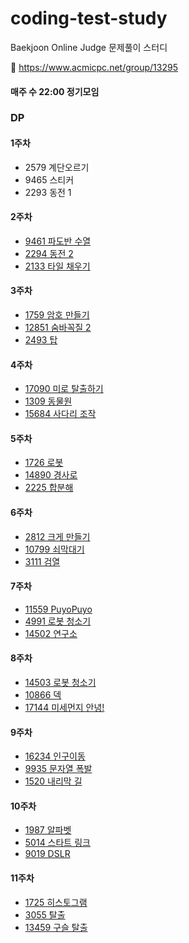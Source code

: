 # coding-test-study
Baekjoon Online Judge 문제풀이 스터디

🔗 https://www.acmicpc.net/group/13295

#### 매주 수 22:00 정기모임

### DP
#### 1주차

- 2579 계단오르기
- 9465 스티커
- 2293 동전 1

#### 2주차

- [9461 파도반 수열](https://www.acmicpc.net/problem/9461)
- [2294 동전 2](https://www.acmicpc.net/problem/2294)
- [2133 타일 채우기](https://www.acmicpc.net/problem/2133)

#### 3주차

- [1759 암호 만들기](https://www.acmicpc.net/problem/1759)
- [12851 숨바꼭질 2](https://www.acmicpc.net/problem/12851)
- [2493 탑](https://www.acmicpc.net/problem/2493)

#### 4주차

- [17090 미로 탈출하기](https://www.acmicpc.net/problem/17090)
- [1309 동물원](https://www.acmicpc.net/problem/1309)
- [15684 사다리 조작](https://www.acmicpc.net/problem/15684)

#### 5주차

- [1726 로봇](https://www.acmicpc.net/problem/1726)
- [14890 경사로](https://www.acmicpc.net/problem/14890)
- [2225 합분해](https://www.acmicpc.net/problem/2225)

#### 6주차

- [2812 크게 만들기](https://www.acmicpc.net/problem/2812)
- [10799 쇠막대기](https://www.acmicpc.net/problem/10799)
- [3111 검열](https://www.acmicpc.net/problem/3111)

#### 7주차

- [11559 PuyoPuyo](https://www.acmicpc.net/problem/11559)
- [4991 로봇 청소기](https://www.acmicpc.net/problem/4991)
- [14502 연구소](https://www.acmicpc.net/problem/14502)

#### 8주차

- [14503 로봇 청소기](https://www.acmicpc.net/problem/14503)
- [10866 덱](https://www.acmicpc.net/problem/10866)
- [17144 미세먼지 안녕!](https://www.acmicpc.net/problem/17144)

#### 9주차

- [16234 인구이동](https://www.acmicpc.net/problem/16234)
- [9935 문자열 폭발](https://www.acmicpc.net/problem/9935)
- [1520 내리막 길](https://www.acmicpc.net/problem/1520)

#### 10주차

- [1987 알파벳](https://www.acmicpc.net/problem/1987)
- [5014 스타트 링크](https://www.acmicpc.net/problem/5014)
- [9019 DSLR](https://www.acmicpc.net/problem/9019)

#### 11주차

- [1725 히스토그램](https://www.acmicpc.net/problem/1725)
- [3055 탈출](https://www.acmicpc.net/problem/3055)
- [13459 구슬 탈출](https://www.acmicpc.net/problem/13459)



